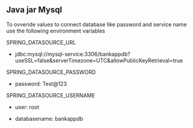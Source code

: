 ## Java jar Mysql 

To ovveride values to connect database like password and service name use the following environment variables

SPRING_DATASOURCE_URL
- jdbc:mysql://mysql-service:3306/bankappdb?useSSL=false&serverTimezone=UTC&allowPublicKeyRetrieval=true


SPRING_DATASOURCE_PASSWORD
- password: Test@123

SPRING_DATASOURCE_USERNAME
- user: root

- databasename: bankappdb
